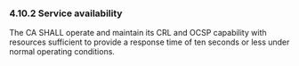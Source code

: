 ### 4.10.2 Service availability

The CA SHALL operate and maintain its CRL and OCSP capability with resources sufficient to provide a response time of ten seconds or less under normal operating conditions.

